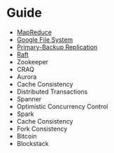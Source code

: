 # Guide

* [MapReduce](./MapReduce/Note.md)
* [Google File System](./Google%20File%20System/Note.md)
* [Primary-Backup Replication](./Primary-Backup%20Replication/Note.md)
* [Raft](./Raft/Note.md)
* Zookeeper
* CRAQ
* Aurora
* Cache Consistency
* Distributed Transactions
* Spanner
* Optimistic Concurrency Control
* Spark
* Cache Consistency
* Fork Consistency
* Bitcoin
* Blockstack